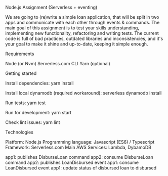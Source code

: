 Node.js Assignment (Serverless + eventing)

We are going to (re)write a simple loan application, that will be split in two apps and communicate with each other through events & commands. The main goal of this assignment is to test your skills understanding, implementing new functionality, refactoring and writing tests. The current code is full of bad practices, outdated libraries and inconsistencies, and it's your goal to make it shine and up-to-date, keeping it simple enough.


Requirements

Node (or Nvm)
Serverless.com CLI
Yarn (optional)


Getting started

Install dependencies: yarn install

Install local dynamodb (required workaround): serverless dynamodb install

Run tests: yarn test

Run for development: yarn start

Check lint issues: yarn lint



Technologies

Platform: Node.js
Programming language: Javascript (ES6) / Typescript
Framework: Serverless.com
Main AWS Services: Lambda, DybamoDB



app1: publishes DisburseLoan command
app2: consume DisburseLoan command
app2: publishes LoanDisbursed event
app1: consume LoanDisbursed event
app1: update status of disbursed loan to disbursed

